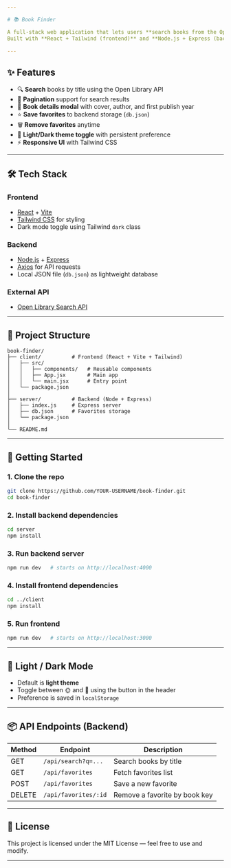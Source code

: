 ```yaml
---

# 📚 Book Finder

A full-stack web application that lets users **search books from the Open Library API**, view details, and save favorites.
Built with **React + Tailwind (frontend)** and **Node.js + Express (backend)**.

---
```


## ✨ Features

* 🔍 **Search** books by title using the Open Library API
* 📑 **Pagination** support for search results
* 📖 **Book details modal** with cover, author, and first publish year
* ⭐ **Save favorites** to backend storage (`db.json`)
* 🗑️ **Remove favorites** anytime
* 🌙 **Light/Dark theme toggle** with persistent preference
* ⚡ **Responsive UI** with Tailwind CSS

---

## 🛠️ Tech Stack

### Frontend

* [React](https://react.dev/) + [Vite](https://vitejs.dev/)
* [Tailwind CSS](https://tailwindcss.com/) for styling
* Dark mode toggle using Tailwind `dark` class

### Backend

* [Node.js](https://nodejs.org/) + [Express](https://expressjs.com/)
* [Axios](https://axios-http.com/) for API requests
* Local JSON file (`db.json`) as lightweight database

### External API

* [Open Library Search API](https://openlibrary.org/developers/api)

---

## 📂 Project Structure

```
book-finder/
├── client/          # Frontend (React + Vite + Tailwind)
│   ├── src/
│   │   ├── components/   # Reusable components
│   │   ├── App.jsx       # Main app
│   │   └── main.jsx      # Entry point
│   └── package.json
│
├── server/          # Backend (Node + Express)
│   ├── index.js     # Express server
│   ├── db.json      # Favorites storage
│   └── package.json
│
└── README.md
```

---

## 🚀 Getting Started

### 1. Clone the repo

```bash
git clone https://github.com/YOUR-USERNAME/book-finder.git
cd book-finder
```

### 2. Install backend dependencies

```bash
cd server
npm install
```

### 3. Run backend server

```bash
npm run dev   # starts on http://localhost:4000
```

### 4. Install frontend dependencies

```bash
cd ../client
npm install
```

### 5. Run frontend

```bash
npm run dev   # starts on http://localhost:3000
```

---

## 🌙 Light / Dark Mode

* Default is **light theme**
* Toggle between 🌞 and 🌙 using the button in the header
* Preference is saved in `localStorage`

---

## 📦 API Endpoints (Backend)

| Method | Endpoint             | Description                   |
| ------ | -------------------- | ----------------------------- |
| GET    | `/api/search?q=...`  | Search books by title         |
| GET    | `/api/favorites`     | Fetch favorites list          |
| POST   | `/api/favorites`     | Save a new favorite           |
| DELETE | `/api/favorites/:id` | Remove a favorite by book key |

---

## 📜 License

This project is licensed under the MIT License — feel free to use and modify.

---
